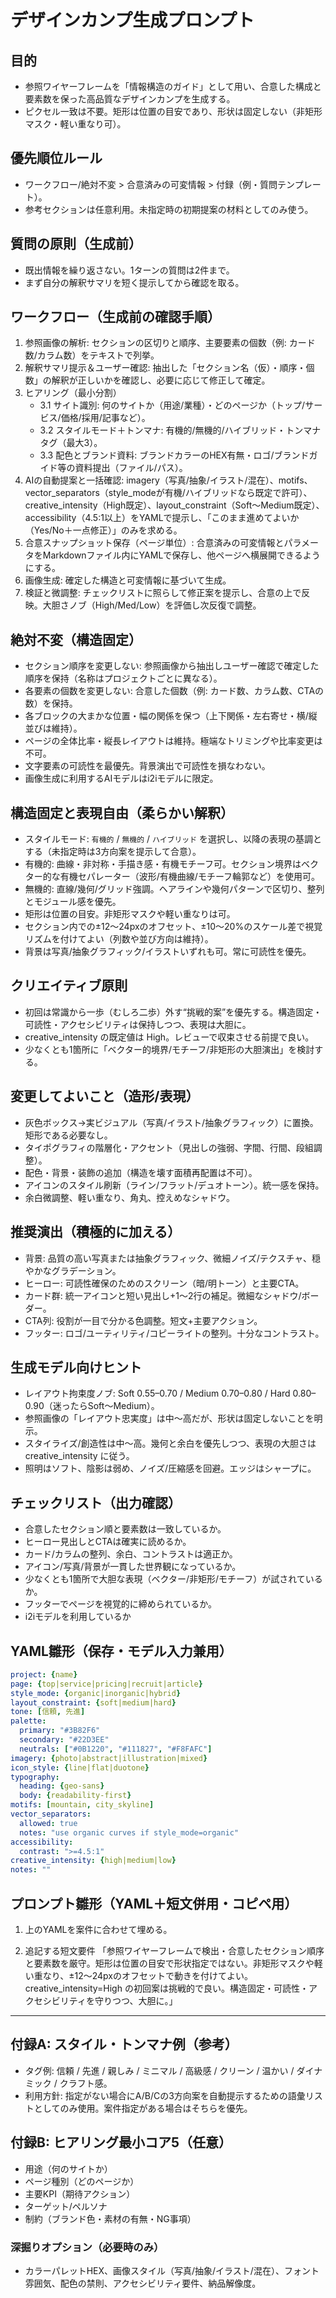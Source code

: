 # デザインカンプ生成プロンプト

## 目的
- 参照ワイヤーフレームを「情報構造のガイド」として用い、合意した構成と要素数を保った高品質なデザインカンプを生成する。
- ピクセル一致は不要。矩形は位置の目安であり、形状は固定しない（非矩形マスク・軽い重なり可）。

## 優先順位ルール
- ワークフロー/絶対不変 > 合意済みの可変情報 > 付録（例・質問テンプレート）。
- 参考セクションは任意利用。未指定時の初期提案の材料としてのみ使う。

## 質問の原則（生成前）
- 既出情報を繰り返さない。1ターンの質問は2件まで。
- まず自分の解釈サマリを短く提示してから確認を取る。

## ワークフロー（生成前の確認手順）
1. 参照画像の解析: セクションの区切りと順序、主要要素の個数（例: カード数/カラム数）をテキストで列挙。
2. 解釈サマリ提示＆ユーザー確認: 抽出した「セクション名（仮）・順序・個数」の解釈が正しいかを確認し、必要に応じて修正して確定。
3. ヒアリング（最小分割）
   - 3.1 サイト識別: 何のサイトか（用途/業種）・どのページか（トップ/サービス/価格/採用/記事など）。
   - 3.2 スタイルモード＋トンマナ: 有機的/無機的/ハイブリッド・トンマナタグ（最大3）。
   - 3.3 配色とブランド資料: ブランドカラーのHEX有無・ロゴ/ブランドガイド等の資料提出（ファイル/パス）。
4. AIの自動提案と一括確認: imagery（写真/抽象/イラスト/混在）、motifs、vector_separators（style_modeが有機/ハイブリッドなら既定で許可）、creative_intensity（High既定）、layout_constraint（Soft〜Medium既定）、accessibility（4.5:1以上）をYAMLで提示し、「このまま進めてよいか（Yes/No＋一点修正）」のみを求める。
5. 合意スナップショット保存（ページ単位）: 合意済みの可変情報とパラメータをMarkdownファイル内にYAMLで保存し、他ページへ横展開できるようにする。
6. 画像生成: 確定した構造と可変情報に基づいて生成。
7. 検証と微調整: チェックリストに照らして修正案を提示し、合意の上で反映。大胆さノブ（High/Med/Low）を評価し次反復で調整。

## 絶対不変（構造固定）
- セクション順序を変更しない: 参照画像から抽出しユーザー確認で確定した順序を保持（名称はプロジェクトごとに異なる）。
- 各要素の個数を変更しない: 合意した個数（例: カード数、カラム数、CTAの数）を保持。
- 各ブロックの大まかな位置・幅の関係を保つ（上下関係・左右寄せ・横/縦並びは維持）。
- ページの全体比率・縦長レイアウトは維持。極端なトリミングや比率変更は不可。
- 文字要素の可読性を最優先。背景演出で可読性を損なわない。
- 画像生成に利用するAIモデルはi2iモデルに限定。

## 構造固定と表現自由（柔らかい解釈）
- スタイルモード: `有機的` / `無機的` / `ハイブリッド` を選択し、以降の表現の基調とする（未指定時は3方向案を提示して合意）。
- 有機的: 曲線・非対称・手描き感・有機モチーフ可。セクション境界はベクター的な有機セパレーター（波形/有機曲線/モチーフ輪郭など）を使用可。
- 無機的: 直線/幾何/グリッド強調。ヘアラインや幾何パターンで区切り、整列とモジュール感を優先。
- 矩形は位置の目安。非矩形マスクや軽い重なりは可。
- セクション内での±12〜24pxのオフセット、±10〜20%のスケール差で視覚リズムを付けてよい（列数や並び方向は維持）。
- 背景は写真/抽象グラフィック/イラストいずれも可。常に可読性を優先。

## クリエイティブ原則
- 初回は常識から一歩（むしろ二歩）外す“挑戦的案”を優先する。構造固定・可読性・アクセシビリティは保持しつつ、表現は大胆に。
- creative_intensity の既定値は High。レビューで収束させる前提で良い。
- 少なくとも1箇所に「ベクター的境界/モチーフ/非矩形の大胆演出」を検討する。

## 変更してよいこと（造形/表現）
- 灰色ボックス→実ビジュアル（写真/イラスト/抽象グラフィック）に置換。矩形である必要なし。
- タイポグラフィの階層化・アクセント（見出しの強弱、字間、行間、段組調整）。
- 配色・背景・装飾の追加（構造を壊す面積再配置は不可）。
- アイコンのスタイル刷新（ライン/フラット/デュオトーン）。統一感を保持。
- 余白微調整、軽い重なり、角丸、控えめなシャドウ。

## 推奨演出（積極的に加える）
- 背景: 品質の高い写真または抽象グラフィック、微細ノイズ/テクスチャ、穏やかなグラデーション。
- ヒーロー: 可読性確保のためのスクリーン（暗/明トーン）と主要CTA。
- カード群: 統一アイコンと短い見出し+1〜2行の補足。微細なシャドウ/ボーダー。
- CTA列: 役割が一目で分かる色調整。短文+主要アクション。
- フッター: ロゴ/ユーティリティ/コピーライトの整列。十分なコントラスト。

## 生成モデル向けヒント
- レイアウト拘束度ノブ: Soft 0.55–0.70 / Medium 0.70–0.80 / Hard 0.80–0.90（迷ったらSoft〜Medium）。
- 参照画像の「レイアウト忠実度」は中〜高だが、形状は固定しないことを明示。
- スタイライズ/創造性は中〜高。幾何と余白を優先しつつ、表現の大胆さは creative_intensity に従う。
- 照明はソフト、陰影は弱め、ノイズ/圧縮感を回避。エッジはシャープに。

## チェックリスト（出力確認）
- 合意したセクション順と要素数は一致しているか。
- ヒーロー見出しとCTAは確実に読めるか。
- カード/カラムの整列、余白、コントラストは適正か。
- アイコン/写真/背景が一貫した世界観になっているか。
- 少なくとも1箇所で大胆な表現（ベクター/非矩形/モチーフ）が試されているか。
- フッターでページを視覚的に締められているか。
- i2iモデルを利用しているか

## YAML雛形（保存・モデル入力兼用）
```yaml
project: {name}
page: {top|service|pricing|recruit|article}
style_mode: {organic|inorganic|hybrid}
layout_constraint: {soft|medium|hard}
tone: [信頼, 先進]
palette:
  primary: "#3B82F6"
  secondary: "#22D3EE"
  neutrals: ["#0B1220", "#111827", "#F8FAFC"]
imagery: {photo|abstract|illustration|mixed}
icon_style: {line|flat|duotone}
typography:
  heading: {geo-sans}
  body: {readability-first}
motifs: [mountain, city_skyline]
vector_separators:
  allowed: true
  notes: "use organic curves if style_mode=organic"
accessibility:
  contrast: ">=4.5:1"
creative_intensity: {high|medium|low}
notes: ""
```

## プロンプト雛形（YAML＋短文併用・コピペ用）
1) 上のYAMLを案件に合わせて埋める。

2) 追記する短文要件
「参照ワイヤーフレームで検出・合意したセクション順序と要素数を厳守。矩形は位置の目安で形状指定ではない。非矩形マスクや軽い重なり、±12〜24pxのオフセットで動きを付けてよい。creative_intensity=High の初回案は挑戦的で良い。構造固定・可読性・アクセシビリティを守りつつ、大胆に。」

---

## 付録A: スタイル・トンマナ例（参考）
- タグ例: 信頼 / 先進 / 親しみ / ミニマル / 高級感 / クリーン / 温かい / ダイナミック / クラフト感。
- 利用方針: 指定がない場合にA/B/Cの3方向案を自動提示するための語彙リストとしてのみ使用。案件指定がある場合はそちらを優先。

## 付録B: ヒアリング最小コア5（任意）
- 用途（何のサイトか）
- ページ種別（どのページか）
- 主要KPI（期待アクション）
- ターゲット/ペルソナ
- 制約（ブランド色・素材の有無・NG事項）

### 深掘りオプション（必要時のみ）
- カラーパレットHEX、画像スタイル（写真/抽象/イラスト/混在）、フォント雰囲気、配色の禁則、アクセシビリティ要件、納品解像度。

